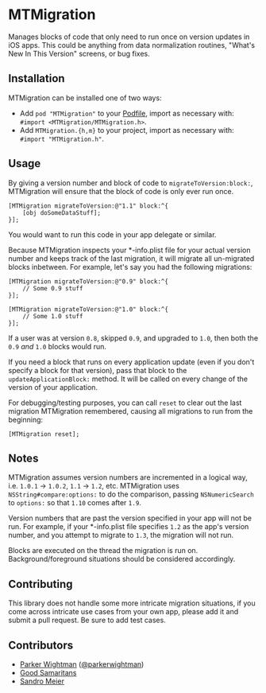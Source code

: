 MTMigration
===========

Manages blocks of code that only need to run once on version updates in iOS apps. This could be anything from data 
normalization routines, "What's New In This Version" screens, or bug fixes.

## Installation

MTMigration can be installed one of two ways:

* Add `pod "MTMigration"` to your [Podfile](http://cocoapods.org), import as necessary with: `#import <MTMigration/MTMigration.h>`.
* Add `MTMigration.{h,m}` to your project, import as necessary with: `#import "MTMigration.h"`.

## Usage

By giving a version number and block of code to `migrateToVersion:block:`, MTMigration will ensure that the block of code is
only ever run once.

```objc
[MTMigration migrateToVersion:@"1.1" block:^{
    [obj doSomeDataStuff];
}];
```

You would want to run this code in your app delegate or similar.

Because MTMigration inspects your *-info.plist file for your actual version number and keeps track of the last migration, 
it will migrate all un-migrated blocks inbetween. For example, let's say you had the following migrations:

```objc
[MTMigration migrateToVersion:@"0.9" block:^{
    // Some 0.9 stuff
}];

[MTMigration migrateToVersion:@"1.0" block:^{
    // Some 1.0 stuff
}];
```

If a user was at version `0.8`, skipped `0.9`, and upgraded to `1.0`, then both the `0.9` *and* `1.0` blocks would run.

If you need a block that runs on every application update (even if you don't specify a block for that version), pass that block to the `updateApplicationBlock:` method. It will be called on every change of the version of your application.

For debugging/testing purposes, you can call `reset` to clear out the last migration MTMigration remembered, causing all
migrations to run from the beginning:

```objc
[MTMigration reset];
```

## Notes

MTMigration assumes version numbers are incremented in a logical way, i.e. `1.0.1` -> `1.0.2`, `1.1` -> `1.2`, etc. MTMigration uses
`NSString#compare:options:` to do the comparison, passing `NSNumericSearch` to `options:` so that `1.10` comes after `1.9`.

Version numbers that are past the version specified in your app will not be run. For example, if your *-info.plist file 
specifies `1.2` as the app's version number, and you attempt to migrate to `1.3`, the migration will not run.

Blocks are executed on the thread the migration is run on. Background/foreground situations should be considered accordingly.

## Contributing

This library does not handle some more intricate migration situations, if you come across intricate use cases from your own
app, please add it and submit a pull request. Be sure to add test cases.

## Contributors

- [Parker Wightman](https://github.com/pwightman) ([@parkerwightman](http://twitter.com/parkerwightman))    
- [Good Samaritans](https://github.com/mysterioustrousers/MTMigration/contributors)
- [Sandro Meier](https://github.com/fechu)
